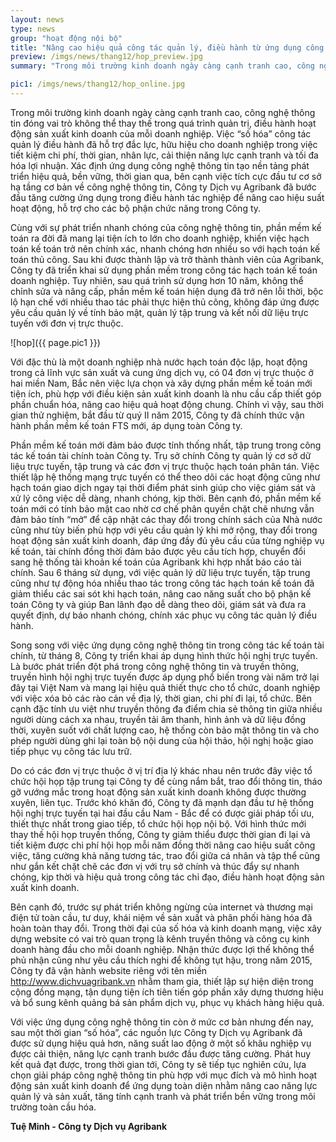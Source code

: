 ```yaml
---
layout: news
type: news
group: "hoạt động nội bộ"
title: "Nâng cao hiệu quả công tác quản lý, điều hành từ ứng dụng công nghệ thông tin tại Công ty Dịch vụ Agribank"
preview: /imgs/news/thang12/hop_preview.jpg
summary: "Trong môi trường kinh doanh ngày càng cạnh tranh cao, công nghệ thông tin đóng vai trò không thể thay thế trong quá trình quản trị, điều hành hoạt động sản xuất kinh doanh của mỗi doanh nghiệp. Việc “số hóa” công tác quản lý điều hành đã hỗ trợ đắc lực, hữu hiệu cho doanh nghiệp trong việc tiết kiệm chi phí, thời gian, nhân lực, cải thiện năng lực cạnh tranh và tối đa hóa lợi nhuận. Xác định ứng dụng công nghệ thông tin tạo nền tảng phát triển hiệu quả, bền vững, thời gian qua, bên cạnh việc tích cực đầu tư cơ sở hạ tầng cơ bản về công nghệ thông tin, Công ty Dịch vụ Agribank đã bước đầu tăng cường ứng dụng trong điều hành tác nghiệp để nâng cao hiệu suất hoạt động, hỗ trợ cho các bộ phận chức năng trong Công ty."

pic1: /imgs/news/thang12/hop_online.jpg
--- 
```


Trong môi trường kinh doanh ngày càng cạnh tranh cao, công nghệ thông tin đóng vai trò không thể thay thế trong quá trình quản trị, điều hành hoạt động sản xuất kinh doanh của mỗi doanh nghiệp. Việc “số hóa” công tác quản lý điều hành đã hỗ trợ đắc lực, hữu hiệu cho doanh nghiệp trong việc tiết kiệm chi phí, thời gian, nhân lực, cải thiện năng lực cạnh tranh và tối đa hóa lợi nhuận. Xác định ứng dụng công nghệ thông tin tạo nền tảng phát triển hiệu quả, bền vững, thời gian qua, bên cạnh việc tích cực đầu tư cơ sở hạ tầng cơ bản về công nghệ thông tin, Công ty Dịch vụ Agribank đã bước đầu tăng cường ứng dụng trong điều hành tác nghiệp để nâng cao hiệu suất hoạt động, hỗ trợ cho các bộ phận chức năng trong Công ty.

Cùng với sự phát triển nhanh chóng của công nghệ thông tin, phần mềm kế toán ra đời đã mang lại tiện ích to lớn cho doanh nghiệp, khiến việc hạch toán kế toán trở nên chính xác, nhanh chóng hơn nhiều so với hạch toán kế toán thủ công. Sau khi được thành lập và trở thành thành viên của Agribank, Công ty đã triển khai sử dụng phần mềm trong công tác hạch toán kế toán doanh nghiệp. Tuy nhiên, sau quá trình sử dụng hơn 10 năm, không thể chỉnh sửa và nâng cấp, phần mềm kế toán hiện dụng đã trở nên lỗi thời, bộc lộ hạn chế với nhiều thao tác phải thực hiện thủ công, không đáp ứng được yêu cầu quản lý về tính bảo mật, quản lý tập trung và kết nối dữ liệu trực tuyến với đơn vị trực thuộc. 

![hop]({{ page.pic1 }})

Với đặc thù là một doanh nghiệp nhà nước hạch toán độc lập, hoạt động trong cả lĩnh vực sản xuất và cung ứng dịch vụ, có 04 đơn vị trực thuộc ở hai miền Nam, Bắc nên việc lựa chọn và xây dựng phần mềm kế toán mới tiện ích, phù hợp với điều kiện sản xuất kinh doanh là nhu cầu cấp thiết góp phần chuẩn hóa, nâng cao hiệu quả hoạt động chung. Chính vì vậy, sau thời gian thử nghiệm, bắt đầu từ quý II năm 2015, Công ty đã chính thức vận hành phần mềm kế toán FTS mới, áp dụng toàn Công ty.

Phần mềm kế toán mới đảm bảo được tính thống nhất, tập trung trong công tác kế toán tài chính toàn Công ty. Trụ sở chính Công ty quản lý cơ sở dữ liệu trực tuyến, tập trung và các đơn vị trực thuộc hạch toán phân tán. Việc thiết lập hệ thống mạng trực tuyến có thể theo dõi các hoạt động cũng như hạch toán giao dịch ngay tại thời điểm phát sinh giúp cho việc giám sát và xử lý công việc dễ dàng, nhanh chóng, kịp thời. Bên cạnh đó, phần mềm kế toán mới có tính bảo mật cao nhờ cơ chế phân quyền chặt chẽ nhưng vẫn đảm bảo tính “mở” để cập nhật các thay đổi trong chính sách của Nhà nước cũng như tùy biến phù hợp với yêu cầu quản lý khi mở rộng, thay đổi trong hoạt động sản xuất kinh doanh, đáp ứng đầy đủ yêu cầu của từng nghiệp vụ kế toán, tài chính đồng thời đảm bảo được yêu cầu tích hợp, chuyển đổi sang hệ thống tài khoản kế toán của Agribank khi hợp nhất báo cáo tài chính. Sau 6 tháng sử dụng, với việc quản lý dữ liệu trực tuyến, tập trung cũng như tự động hóa nhiều thao tác trong công tác hạch toán kế toán đã giảm thiểu các sai sót khi hạch toán, nâng cao năng suất cho bộ phận kế toán Công ty và giúp Ban lãnh đạo dễ dàng theo dõi, giám sát và đưa ra quyết định, dự báo nhanh chóng, chính xác phục vụ công tác quản lý điều hành. 

Song song với việc ứng dụng công nghệ thông tin trong công tác kế toán tài chính, từ tháng 8, Công ty triển khai áp dụng hình thức hội nghị trực tuyến. Là bước phát triển đột phá trong công nghệ thông tin và truyền thông, truyền hình hội nghị trực tuyến được áp dụng phổ biến trong vài năm trở lại đây tại Việt Nam và mang lại hiệu quả thiết thực cho tổ chức, doanh nghiệp với việc xóa bỏ các rào cản về địa lý, thời gian, chi phí đi lại, tổ chức. Bên cạnh đặc tính ưu việt như truyền thông đa điểm chia sẻ thông tin giữa nhiều người dùng cách xa nhau, truyền tải âm thanh, hình ảnh và dữ liệu đồng thời, xuyên suốt với chất lượng cao, hệ thống còn bảo mật thông tin và cho phép người dùng ghi lại toàn bộ nội dung của hội thảo, hội nghị hoặc giao tiếp phục vụ công tác lưu trữ.

Do có các đơn vị trực thuộc ở vị trí địa lý khác nhau nên trước đây việc tổ chức hội họp tập trung tại Công ty để cùng nắm bắt, trao đổi thông tin, tháo gỡ vướng mắc trong hoạt động sản xuất kinh doanh không được thường xuyên, liên tục. Trước khó khăn đó, Công ty đã mạnh dạn đầu tư hệ thống hội nghị trực tuyến tại hai đầu cầu Nam - Bắc để có được giải pháp tối ưu, thiết thực nhất trong giao tiếp, tổ chức hội họp nội bộ. Với hình thức mới thay thế hội họp truyền thống, Công ty giảm thiểu được thời gian đi lại và tiết kiệm được chi phí hội họp mỗi năm đồng thời nâng cao hiệu suất công việc, tăng cường khả năng tương tác, trao đổi giữa cá nhân và tập thể cũng như gắn kết chặt chẽ các đơn vị với trụ sở chính và thúc đẩy sự nhanh chóng, kịp thời và hiệu quả trong công tác chỉ đạo, điều hành hoạt động sản xuất kinh doanh.

Bên cạnh đó, trước sự phát triển không ngừng của internet và thương mại điện tử toàn cầu, tư duy, khái niệm về sản xuất và phân phối hàng hóa đã hoàn toàn thay đổi. Trong thời đại của số hóa và kinh doanh mạng, việc xây dựng website có vai trò quan trọng là kênh truyền thông và công cụ kinh doanh hàng đầu cho mỗi doanh nghiệp. Nhận thức được lợi thế không thể phủ nhận cũng như yêu cầu thích nghi để không tụt hậu, trong năm 2015, Công ty đã vận hành website riêng với tên miền http://www.dichvuagribank.vn nhằm tham gia, thiết lập sự hiện diện trong cộng đồng mạng, tận dụng tiện ích tiên tiến góp phần xây dựng thương hiệu và bổ sung kênh quảng bá sản phẩm dịch vụ, phục vụ khách hàng hiệu quả.

Với việc ứng dụng công nghệ thông tin còn ở mức cơ bản nhưng đến nay, sau một thời gian “số hóa”, các nguồn lực Công ty Dịch vụ Agribank đã được sử dụng hiệu quả hơn, năng suất lao động ở một số khâu nghiệp vụ được cải thiện, năng lực cạnh tranh bước đầu được tăng cường. Phát huy kết quả đạt được, trong thời gian tới, Công ty sẽ tiếp tục nghiên cứu, lựa chọn giải pháp công nghệ thông tin phù hợp với mục đích và mô hình hoạt động sản xuất kinh doanh để ứng dụng toàn diện nhằm nâng cao năng lực quản lý và sản xuất, tăng tính cạnh tranh và phát triển bền vững trong môi trường toàn cầu hóa.

**Tuệ Minh - Công ty Dịch vụ Agribank**
